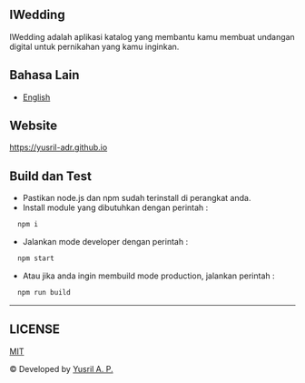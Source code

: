 ## IWedding
IWedding adalah aplikasi katalog yang membantu kamu membuat undangan digital untuk pernikahan yang kamu inginkan.

## Bahasa Lain
- [English](./README.md)

## Website
https://yusril-adr.github.io

## Build dan Test
- Pastikan node.js dan npm sudah terinstall di perangkat anda.
- Install module yang dibutuhkan dengan perintah : 
```bash 
  npm i
```
- Jalankan mode developer dengan perintah :
```bash 
  npm start
```
- Atau jika anda ingin membuild mode production, jalankan perintah : 
```bash 
  npm run build
```

---
## LICENSE
[MIT](./LICENSE.md)

© Developed by [Yusril A. P.](https://github.com/yusril-adr)
